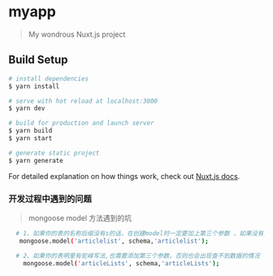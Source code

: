 <!--
 * @description: 
 * @param: 
 * @author: Fei
 * @return: 
 * @Date: 2020-08-21 12:09:30
-->
# myapp

> My wondrous Nuxt.js project

## Build Setup

```bash
# install dependencies
$ yarn install

# serve with hot reload at localhost:3000
$ yarn dev

# build for production and launch server
$ yarn build
$ yarn start

# generate static project
$ yarn generate
```

For detailed explanation on how things work, check out [Nuxt.js docs](https://nuxtjs.org).


### 开发过程中遇到的问题

> mongoose model 方法遇到的坑

```bash
  # 1、如果你的表的名称后缀没有s的话，在创建model时一定要加上第三个参数 ，如果没有第三个参数 mongoose会自动查找第一个参数加上s后的表名
   mongoose.model('articlelist', schema,'articlelist');

  # 2、如果你的表明里有驼峰写法,也需要添加第三个参数，否则也会出现查不到数据的情况
    mongoose.model('articleLists', schema,'articleLists');

```